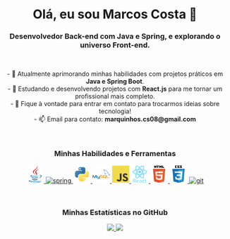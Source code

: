 <h1 align="center">Olá, eu sou <b>Marcos Costa</b> 👋</h1>
<h3 align="center">Desenvolvedor Back-end com Java e Spring, e explorando o universo Front-end.</h3>

<br>

<p align="center">
  - 🔭 Atualmente aprimorando minhas habilidades com projetos práticos em <b>Java e Spring Boot</b>.
  <br>
  - 🌱 Estudando e desenvolvendo projetos com <b>React.js</b> para me tornar um profissional mais completo.
  <br>
  - 💬 Fique à vontade para entrar em contato para trocarmos ideias sobre tecnologia!
  <br>
  - 📫 Email para contato: <b>marquinhos.cs08@gmail.com</b>
</p>

<br>

<div align="center">
  <h3 align="center">Minhas Habilidades e Ferramentas</h3>
  <p align="center">
    <a href="https://www.java.com" target="_blank" rel="noreferrer"> 
      <img src="https://raw.githubusercontent.com/devicons/devicon/master/icons/java/java-original.svg" alt="java" width="40" height="40"/> 
    </a> 
    <a href="https://spring.io/" target="_blank" rel="noreferrer"> 
      <img src="https://www.vectorlogo.zone/logos/springio/springio-icon.svg" alt="spring" width="40" height="40"/> 
    </a>
    <a href="https://www.python.org" target="_blank" rel="noreferrer"> 
      <img src="https://raw.githubusercontent.com/devicons/devicon/master/icons/python/python-original.svg" alt="python" width="40" height="40"/> 
    </a>
    <a href="https://www.mysql.com/" target="_blank" rel="noreferrer"> 
      <img src="https://raw.githubusercontent.com/devicons/devicon/master/icons/mysql/mysql-original-wordmark.svg" alt="mysql" width="40" height="40"/> 
    </a>
    <a href="https://developer.mozilla.org/en-US/docs/Web/JavaScript" target="_blank" rel="noreferrer"> 
      <img src="https://raw.githubusercontent.com/devicons/devicon/master/icons/javascript/javascript-original.svg" alt="javascript" width="40" height="40"/> 
    </a>
    <a href="https://reactjs.org/" target="_blank" rel="noreferrer"> 
      <img src="https://raw.githubusercontent.com/devicons/devicon/master/icons/react/react-original-wordmark.svg" alt="react" width="40" height="40"/> 
    </a>
    <a href="https://www.w3.org/html/" target="_blank" rel="noreferrer"> 
      <img src="https://raw.githubusercontent.com/devicons/devicon/master/icons/html5/html5-original-wordmark.svg" alt="html5" width="40" height="40"/> 
    </a> 
    <a href="https://www.w3schools.com/css/" target="_blank" rel="noreferrer"> 
      <img src="https://raw.githubusercontent.com/devicons/devicon/master/icons/css3/css3-original-wordmark.svg" alt="css3" width="40" height="40"/> 
    </a>
    <a href="https://git-scm.com/" target="_blank" rel="noreferrer"> 
      <img src="https://www.vectorlogo.zone/logos/git-scm/git-scm-icon.svg" alt="git" width="40" height="40"/> 
    </a>
  </p>
</div>

<br>

<div align="center">
  <h3 align="center">Minhas Estatísticas no GitHub</h3>
  <a href="https://github.com/Marquinhos-c">
    <img height="180em" src="https://github-readme-stats.vercel.app/api?username=Marquinhos-c&show_icons=true&theme=tokyonight&include_all_commits=true&count_private=true"/>
    <img height="180em" src="https://github-readme-stats.vercel.app/api/top-langs/?username=Marquinhos-c&layout=compact&langs_count=7&theme=tokyonight"/>
  </a>
</div>
